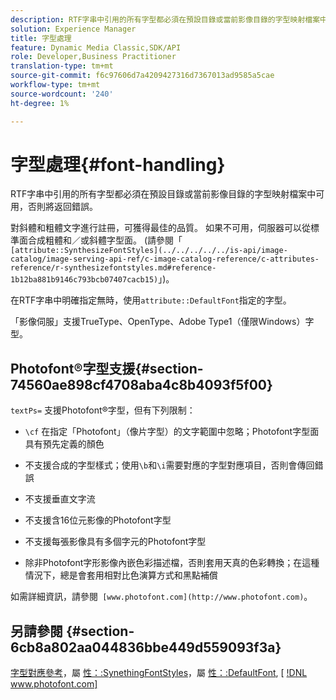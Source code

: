 ```yaml
---
description: RTF字串中引用的所有字型都必須在預設目錄或當前影像目錄的字型映射檔案中可用，否則將返回錯誤。
solution: Experience Manager
title: 字型處理
feature: Dynamic Media Classic,SDK/API
role: Developer,Business Practitioner
translation-type: tm+mt
source-git-commit: f6c97606d7a4209427316d7367013ad9585a5cae
workflow-type: tm+mt
source-wordcount: '240'
ht-degree: 1%

---
```



# 字型處理{#font-handling}

RTF字串中引用的所有字型都必須在預設目錄或當前影像目錄的字型映射檔案中可用，否則將返回錯誤。

對斜體和粗體文字進行註冊，可獲得最佳的品質。 如果不可用，伺服器可以從標準面合成粗體和／或斜體字型面。 (請參閱「` [attribute::SynthesizeFontStyles](../../../../../is-api/image-catalog/image-serving-api-ref/c-image-catalog-reference/c-attributes-reference/r-synthesizefontstyles.md#reference-1b12ba881b9146c793bcb07407cacb15)`」)。

在RTF字串中明確指定無時，使用`attribute::DefaultFont`指定的字型。

「影像伺服」支援TrueType、OpenType、Adobe Type1（僅限Windows）字型。

## Photofont®字型支援{#section-74560ae898cf4708aba4c8b4093f5f00}

`textPs=` 支援Photofont®字型，但有下列限制：

* `\cf` 在指定「Photofont」（像片字型）的文字範圍中忽略；Photofont字型面具有預先定義的顏色
* 不支援合成的字型樣式；使用`\b`和`\i`需要對應的字型對應項目，否則會傳回錯誤

* 不支援垂直文字流
* 不支援含16位元影像的Photofont字型
* 不支援每張影像具有多個字元的Photofont字型
* 除非Photofont字形影像內嵌色彩描述檔，否則套用天真的色彩轉換；在這種情況下，總是會套用相對比色演算方式和黑點補償

如需詳細資訊，請參閱` [www.photofont.com](http://www.photofont.com)`。

## 另請參閱 {#section-6cb8a802aa044836bbe449d559093f3a}

[字型對應參考](../../../../../is-api/image-catalog/image-serving-api-ref/c-image-catalog-reference/c-font-map-reference/c-font-map-reference.md#concept-f81f319d03c646c5a8ef87b3277dd37d)，屬 [性：:SynethingFontStyles](../../../../../is-api/image-catalog/image-serving-api-ref/c-image-catalog-reference/c-attributes-reference/r-synthesizefontstyles.md#reference-1b12ba881b9146c793bcb07407cacb15)，屬 [性：:DefaultFont](../../../../../is-api/image-catalog/image-serving-api-ref/c-image-catalog-reference/c-attributes-reference/r-defaultfont.md#reference-48b763ac254545e89a25c76ff7581107),  [ [!DNL www.photofont.com] ](http://www.photofont.com)
